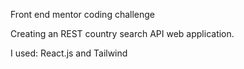 Front end mentor coding challenge

Creating an REST country search API web application.

I used: React.js and Tailwind
